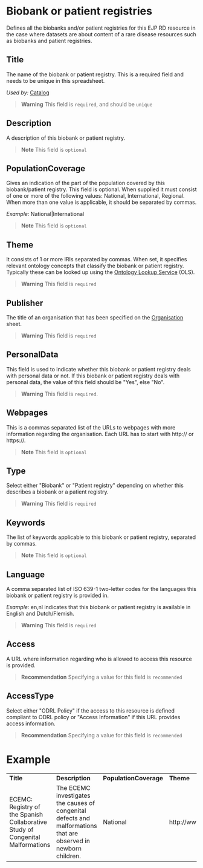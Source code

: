 # Biobank or patient registries
Defines all the biobanks and/or patient registries for this EJP RD resource in the case where datasets are about content 
of a rare disease resources such as biobanks and patient registries.

## Title
The name of the biobank or patient registry. This is a required field and needs to be unique in this spreadsheet.

*Used by:*
[Catalog](Catalog.md)
> **Warning** This field is `required`, and should be `unique`

## Description
A description of this biobank or patient registry.
> **Note** This field is `optional`

## PopulationCoverage
Gives an indication of the part of the population covered by this biobank/patient registry. This field is optional. When 
supplied it must consist of one or more of the following values: National, International, Regional. When more than one
value is applicable, it should be separated by commas.

*Example:*
National|International
> **Note** This field is `optional`

## Theme
It consists of 1 or more IRIs separated by commas. When set, it specifies relevant ontology concepts
that classify the biobank or patient registry. Typically these can be looked up using the [Ontology Lookup Service](https://www.ebi.ac.uk/ols/index) (OLS).
> **Warning** This field is `required`

## Publisher
The title of an organisation that has been specified on the [Organisation](Organisation.md) sheet.
> **Warning** This field is `required`


## PersonalData
This field is used to indicate whether this biobank or patient registry deals with personal data or not. If this
biobank or patient registry deals with personal data, the value of this field should be "Yes", else "No".

> **Warning** This field is `required`.

## Webpages
This is a commas separated list of the URLs to webpages with more information regarding the organisation. Each URL has to
start with http:// or https://.
> **Note** This field is `optional`

## Type
Select either "Biobank" or "Patient registry" depending on whether this describes a biobank or a patient registry.
> **Warning** This field is `required`

## Keywords
The list of keywords applicable to this biobank or patient registry, separated by commas.

> **Note** This field is `optional`

## Language
A comma separated list of ISO 639-1 two-letter codes for the languages this biobank or patient registry is provided in.

*Example:*
en,nl indicates that this biobank or patient registry is available in English and Dutch/Flemish.

> **Warning** This field is `required`

## Access
A URL where information regarding who is allowed to access this resource is provided.

> **Recommendation** Specifying a value for this field is `recommended`

## AccessType
Select either "ODRL Policy" if the access to this resource is defined compliant to ODRL policy or "Access Information" if
this URL provides access information.

> **Recommendation** Specifying a value for this field is `recommended`

# Example
<table>
  <tr>
   <td><strong>Title</strong></td>
   <td><strong>Description</strong></td>
   <td><strong>PopulationCoverage</strong></td>
   <td><strong>Theme</strong></td>
   <td><strong>Publisher</strong></td>
   <td><strong>Webpages</strong></td>
   <td><strong>Type</strong></td>
  </tr>
  <tr>
   <td>ECEMC: Registry of the Spanish Collaborative Study of Congenital Malformations</td>
   <td>The ECEMC investigates the causes of congenital defects and malformations that are observed in newborn children.</td>
   <td>National</td>
   <td>http://www.orpha.net/ORDO/Orphanet_558|http://purl.obolibrary.org/obo/OMIABIS_0001002</td>
   <td>Unidad de Investigación sobre Anomalías Congénitas</td>
   <td>http://www.fundacion1000.es/ecemc</td>
   <td>ejp:PatientRegistry</td>
  </tr>
</table>
